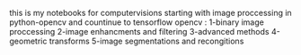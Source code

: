 this is my notebooks for computervisions starting with image proccessing in python-opencv and countinue to tensorflow 
opencv :
  1-binary image proccessing
  2-image enhancments and filtering
  3-advanced methods
  4-geometric transforms
  5-image segmentations and recongitions
